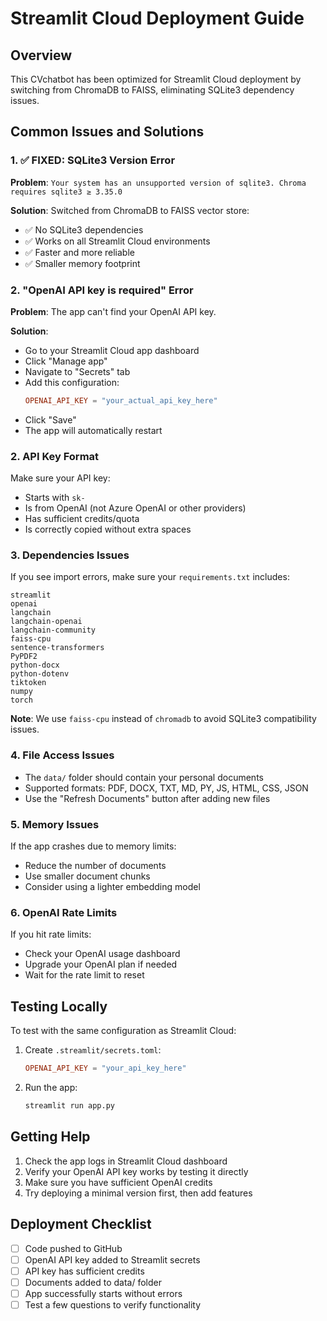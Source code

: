 # Streamlit Cloud Deployment Guide

## Overview

This CVchatbot has been optimized for Streamlit Cloud deployment by switching from ChromaDB to FAISS, eliminating SQLite3 dependency issues.

## Common Issues and Solutions

### 1. ✅ FIXED: SQLite3 Version Error
**Problem**: `Your system has an unsupported version of sqlite3. Chroma requires sqlite3 ≥ 3.35.0`

**Solution**: Switched from ChromaDB to FAISS vector store:
- ✅ No SQLite3 dependencies
- ✅ Works on all Streamlit Cloud environments  
- ✅ Faster and more reliable
- ✅ Smaller memory footprint

### 2. "OpenAI API key is required" Error
**Problem**: The app can't find your OpenAI API key.

**Solution**: 
- Go to your Streamlit Cloud app dashboard
- Click "Manage app" 
- Navigate to "Secrets" tab
- Add this configuration:
  ```toml
  OPENAI_API_KEY = "your_actual_api_key_here"
  ```
- Click "Save"
- The app will automatically restart

### 2. API Key Format
Make sure your API key:
- Starts with `sk-`
- Is from OpenAI (not Azure OpenAI or other providers)
- Has sufficient credits/quota
- Is correctly copied without extra spaces

### 3. Dependencies Issues
If you see import errors, make sure your `requirements.txt` includes:
```
streamlit
openai
langchain
langchain-openai
langchain-community
faiss-cpu
sentence-transformers
PyPDF2
python-docx
python-dotenv
tiktoken
numpy
torch
```

**Note**: We use `faiss-cpu` instead of `chromadb` to avoid SQLite3 compatibility issues.

### 4. File Access Issues
- The `data/` folder should contain your personal documents
- Supported formats: PDF, DOCX, TXT, MD, PY, JS, HTML, CSS, JSON
- Use the "Refresh Documents" button after adding new files

### 5. Memory Issues
If the app crashes due to memory limits:
- Reduce the number of documents
- Use smaller document chunks
- Consider using a lighter embedding model

### 6. OpenAI Rate Limits
If you hit rate limits:
- Check your OpenAI usage dashboard
- Upgrade your OpenAI plan if needed
- Wait for the rate limit to reset

## Testing Locally

To test with the same configuration as Streamlit Cloud:

1. Create `.streamlit/secrets.toml`:
   ```toml
   OPENAI_API_KEY = "your_api_key_here"
   ```

2. Run the app:
   ```bash
   streamlit run app.py
   ```

## Getting Help

1. Check the app logs in Streamlit Cloud dashboard
2. Verify your OpenAI API key works by testing it directly
3. Make sure you have sufficient OpenAI credits
4. Try deploying a minimal version first, then add features

## Deployment Checklist

- [ ] Code pushed to GitHub
- [ ] OpenAI API key added to Streamlit secrets
- [ ] API key has sufficient credits
- [ ] Documents added to data/ folder
- [ ] App successfully starts without errors
- [ ] Test a few questions to verify functionality
